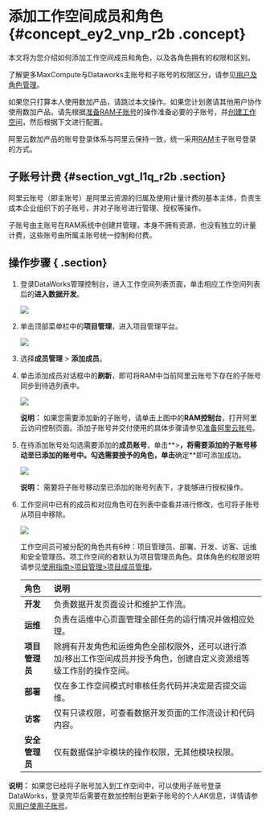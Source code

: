 # 添加工作空间成员和角色 {#concept_ey2_vnp_r2b .concept}

本文将为您介绍如何添加工作空间成员和角色，以及各角色拥有的权限和区别。

了解更多MaxCompute与Dataworks主账号和子账号的权限区分，请参见[用户及角色管理](https://www.alibabacloud.com/help/doc-detail/27805.htm)。

如果您只打算本人使用数加产品，请跳过本文操作。如果您计划邀请其他用户协作使用数加产品，请先根据[准备RAM子账号](intl.zh-CN/准备工作/管理员使用云账号/准备RAM子账号.md#)的操作准备必要的子账号，并[创建工作空间](intl.zh-CN/准备工作/管理员使用云账号/创建工作空间.md#)，然后根据下文进行配置。

阿里云数加产品的账号登录体系与阿里云保持一致，统一采用[RAM](https://www.alibabacloud.com/help/doc-detail/28627.htm)主子账号登录的方式。

## 子账号计费 {#section_vgt_l1q_r2b .section}

阿里云账号（即主账号）是阿里云资源的归属及使用计量计费的基本主体，负责生成本企业组织下的子账号，并对子账号进行管理、授权等操作。

子账号由主账号在RAM系统中创建并管理，本身不拥有资源，也没有独立的计量计费，这些账号由所属主账号统一控制和付费。

## 操作步骤 { .section}

1.  登录DataWorks管理控制台，进入工作空间列表页面，单击相应工作空间列表后的**进入数据开发**。

    ![](http://static-aliyun-doc.oss-cn-hangzhou.aliyuncs.com/assets/img/16177/15451178978952_zh-CN.png)

2.  单击顶部菜单栏中的**项目管理**，进入项目管理平台。

    ![](http://static-aliyun-doc.oss-cn-hangzhou.aliyuncs.com/assets/img/16177/154511789810475_zh-CN.png)

3.  选择**成员管理** \> **添加成员**。
4.  单击添加成员对话框中的**刷新**，即可将RAM中当前阿里云账号下存在的子账号同步到待选列表中。

    ![](http://static-aliyun-doc.oss-cn-hangzhou.aliyuncs.com/assets/img/16177/154511789810476_zh-CN.png)

    **说明：** 如果您需要添加新的子账号，请单击上图中的**RAM控制台**，打开阿里云访问控制页面。添加子账号并交付使用的具体步骤请参见[准备阿里云账号](intl.zh-CN/准备工作/管理员使用云账号/准备阿里云账号.md#)。

5.  在待添加账号处勾选需要添加的**成员账号**，单击**\>**，将需要添加的子账号移动至已添加的账号中。勾选需要授予的角色，单击**确定**即可添加成功。

    ![](http://static-aliyun-doc.oss-cn-hangzhou.aliyuncs.com/assets/img/16177/15451178988953_zh-CN.png)

    **说明：** 需要将子账号移动至已添加的账号列表下，才能够进行授权操作。

6.  工作空间中已有的成员和对应角色可在列表中查看并进行修改，也可将子账号从项目中移除。

    ![](http://static-aliyun-doc.oss-cn-hangzhou.aliyuncs.com/assets/img/16177/15451178988955_zh-CN.png)

    工作空间员可被分配的角色共有6种：项目管理员、部署、开发、访客、运维和安全管理员。项工作空间的者默认为项目管理员角色。具体角色的权限说明请参见[使用指南\>项目管理\>项目成员管理](../../../../intl.zh-CN/使用指南/项目管理/成员管理.md#)。

    |角色|说明|
    |:-|:-|
    |**开发**|负责数据开发页面设计和维护工作流。|
    |**运维**|负责在运维中心页面管理全部任务的运行情况并做相应处理。|
    |**项目管理员**|除拥有开发角色和运维角色全部权限外，还可以进行添加/移出工作空间成员并授予角色，创建自定义资源组等级工作别的操作空间。|
    |**部署**|仅在多工作空间模式时审核任务代码并决定是否提交运维。|
    |**访客**|仅有只读权限，可查看数据开发页面的工作流设计和代码内容。|
    |**安全管理员**|仅有数据保护伞模块的操作权限，无其他模块权限。|


**说明：** 如果您已经将子账号加入到工作空间中，可以使用子账号登录DataWorks，登录完毕后需要在数加控制台更新子账号的个人AK信息，详情请参见[用户使用子账号](intl.zh-CN/准备工作/用户使用子账号.md#)。

